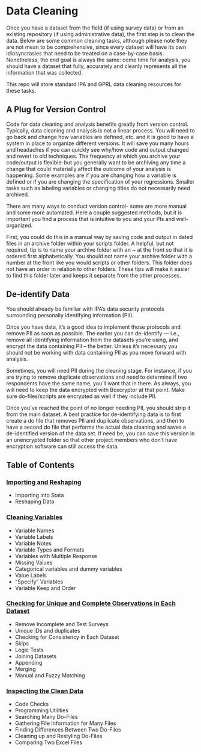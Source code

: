 # Data Cleaning

Once you have a dataset from the field (if using survey data) or from an existing repository (if using administrative data), the first step is to clean the data. Below are some common cleaning tasks, although please note they are not mean to be comprehensive, since every dataset will have its own idiosyncrasies that need to be treated on a case-by-case basis. Nonetheless, the end goal is always the same: come time for analysis, you should have a dataset that fully, accurately and cleanly represents all the information that was collected. 

This repo will store standard IPA and GPRL data cleaning resources for these tasks.

## A Plug for Version Control

Code for data cleaning and analysis benefits greatly from version control. Typically, data cleaning and analysis is not a linear process. You will need to go back and change how variables are defined, etc. and it is good to have a system in place to organize different versions.  It will save you many hours and headaches if you can quickly see why/how code and output changed and revert to old techniques.  The frequency at which you archive your code/output is flexible-but you generally want to be archiving any time a change that could materially affect the outcome of your analysis is happening. Some examples are if you are changing how a variable is defined or if you are changing the specification of your regressions. Smaller tasks such as labeling variables or changing titles do not necessarily need archived. 

There are many ways to conduct version control- some are more manual and some more automated. Here a couple suggested methods, but it is important you find a process that is intuitive to you and your PIs and well-organized. 

First, you could do this in a manual way by saving code and output in dated files in an archive folder within your scripts folder. A helpful, but not required, tip is to name your archive folder with an ~ at the front so that it is ordered first alphabetically. You should not name your archive folder with a number at the front like you would scripts or other folders. This folder does not have an order in relation to other folders. These tips will make it easier to find this folder later and keeps it separate from the other processes.   

## De-identify Data

You should already be familiar with IPA’s data security protocols surrounding personally identifying information (PII).

Once you have data, it’s a good idea to implement those protocols and remove PII as soon as possible. The earlier you can de-identify — i.e., remove all identifying information from the datasets you’re using, and encrypt the data containing PII – the better. Unless it’s necessary you should not be working with data containing PII as you move forward with analysis.

Sometimes, you will need PII during the cleaning stage. For instance, if you are trying to remove duplicate observations and need to determine if two respondents have the same name, you’ll want that in there. As always, you will need to keep the data encrypted with Boxcryptor at that point. Make sure do-files/scripts are encrypted as well if they include PII. 

Once you’ve reached the point of no longer needing PII, you should strip it from the main dataset. A best practice for de-identifying data is to first create a do file that removes PII and duplicate observations, and then to have a second do file that performs the actual data cleaning and saves a de-identified version of the data set. If need be, you can save this version in an unencrypted folder so that other project members who don’t have encryption software can still access the data. 

## Table of Contents

### [Importing and Reshaping](https://github.com/PovertyAction/guides/blob/master/CleaningGuide/Importing%20and%20Reshaping/readme.md)
- Importing into Stata
- Reshaping Data

### [Cleaning Variables](https://github.com/PovertyAction/guides/blob/master/CleaningGuide/Cleaning%20Variables/readme.md)
- Variable Names  
- Variable Labels
- Variable Notes
- Variable Types and Formats
- Variables with Multiple Response
- Missing Values
- Categorical variables and dummy variables
- Value Labels  
- “Specify” Variables 
- Variable Keep and Order

### [Checking for Unique and Complete Observations in Each Dataset](https://github.com/PovertyAction/guides/blob/master/CleaningGuide/Checking%20for%20Unique%20and%20Complete%20Observations%20in%20Each%20Dataset/readme.md)
- Remove Incomplete and Test Surveys
- Unique IDs and duplicates
- Checking for Consistency in Each Dataset
- Skips
- Logic Tests
- Joining Datasets
- Appending  
- Merging
- Manual and Fuzzy Matching

### [Inspecting the Clean Data](https://github.com/PovertyAction/guides/blob/master/CleaningGuide/Inspecting%20the%20Clean%20Data/Readme.md)
- Code Checks
- Programming Utilities
- Searching Many Do-Files
- Gathering File Information for Many Files
- Finding Differences Between Two Do-Files
- Cleaning up and Restyling Do-Files  
- Comparing Two Excel Files


